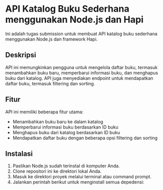 # API Katalog Buku Sederhana menggunakan Node.js dan Hapi

Ini adalah tugas submission untuk membuat API katalog buku sederhana menggunakan Node.js dan framework Hapi.

## Deskripsi

API ini memungkinkan pengguna untuk mengelola daftar buku, termasuk menambahkan buku baru, memperbarui informasi buku, dan menghapus buku dari katalog. API juga menyediakan endpoint untuk mendapatkan daftar buku, termasuk filtering dan sorting.

## Fitur

API ini memiliki beberapa fitur utama:

- Menambahkan buku baru ke dalam katalog
- Memperbarui informasi buku berdasarkan ID buku
- Menghapus buku dari katalog berdasarkan ID buku
- Mendapatkan daftar buku dengan beberapa opsi filtering dan sorting

## Instalasi

1. Pastikan Node.js sudah terinstal di komputer Anda.
2. Clone repositori ini ke direktori lokal Anda.
3. Masuk ke direktori proyek melalui terminal atau command prompt.
4. Jalankan perintah berikut untuk menginstall semua depedensi:

